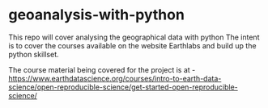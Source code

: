 # geoanalysis-with-python
This repo will cover analysing the geographical data with python
The intent is to cover the courses available on the website Earthlabs and build up the python skillset.

The course material being covered for the project is at - https://www.earthdatascience.org/courses/intro-to-earth-data-science/open-reproducible-science/get-started-open-reproducible-science/
